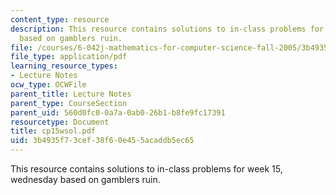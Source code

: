 ```yaml
---
content_type: resource
description: This resource contains solutions to in-class problems for week 15, wednesday
  based on gamblers ruin.
file: /courses/6-042j-mathematics-for-computer-science-fall-2005/3b4935f73cef38f60e455acaddb5ec65_cp15wsol.pdf
file_type: application/pdf
learning_resource_types:
- Lecture Notes
ocw_type: OCWFile
parent_title: Lecture Notes
parent_type: CourseSection
parent_uid: 560d0fc0-0a7a-0ab0-26b1-b8fe9fc17391
resourcetype: Document
title: cp15wsol.pdf
uid: 3b4935f7-3cef-38f6-0e45-5acaddb5ec65
---
```

This resource contains solutions to in-class problems for week 15, wednesday based on gamblers ruin.

